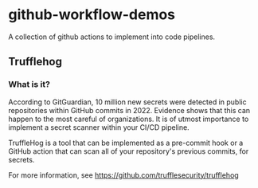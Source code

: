 # github-workflow-demos
A collection of github actions to implement into code pipelines.

## Trufflehog
### What is it?
According to GitGuardian, 10 million new secrets were detected in public repositories within GitHub commits in 2022. Evidence shows that this can happen to the most careful of organizations. It is of utmost importance to implement a secret scanner within your CI/CD pipeline. 

TruffleHog is a tool that can be implemented as a pre-commit hook or a GitHub action that can scan all of your repository's previous commits, for secrets.

For more information, see https://github.com/trufflesecurity/trufflehog